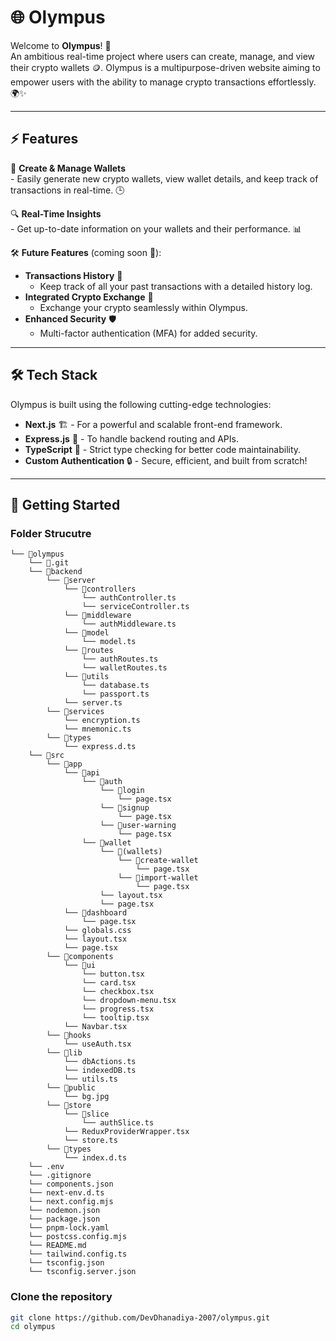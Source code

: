 # 🌐 Olympus

Welcome to **Olympus**! 🎉  
An ambitious real-time project where users can create, manage, and view their crypto wallets 🪙. Olympus is a multipurpose-driven website aiming to empower users with the ability to manage crypto transactions effortlessly. 🌍✨

---

## ⚡ Features

💼 **Create & Manage Wallets**  
    - Easily generate new crypto wallets, view wallet details, and keep track of transactions in real-time. 🕒

🔍 **Real-Time Insights**  
    - Get up-to-date information on your wallets and their performance. 📊

🛠️ **Future Features** (coming soon 🚀):
- **Transactions History** 📜  
    - Keep track of all your past transactions with a detailed history log.
- **Integrated Crypto Exchange** 💱  
    - Exchange your crypto seamlessly within Olympus.
- **Enhanced Security** 🛡️  
    - Multi-factor authentication (MFA) for added security.

---

## 🛠️ Tech Stack

Olympus is built using the following cutting-edge technologies:

- **Next.js** 🏗️ - For a powerful and scalable front-end framework.
- **Express.js** 🚀 - To handle backend routing and APIs.
- **TypeScript** 🔧 - Strict type checking for better code maintainability.
- **Custom Authentication** 🔒 - Secure, efficient, and built from scratch!

---

## 🚀 Getting Started

### Folder Strucutre

```
└── 📁olympus
    └── 📁.git
    └── 📁backend
        └── 📁server
            └── 📁controllers
                └── authController.ts
                └── serviceController.ts
            └── 📁middleware
                └── authMiddleware.ts
            └── 📁model
                └── model.ts
            └── 📁routes
                └── authRoutes.ts
                └── walletRoutes.ts
            └── 📁utils
                └── database.ts
                └── passport.ts
            └── server.ts
        └── 📁services
            └── encryption.ts
            └── mnemonic.ts
        └── 📁types
            └── express.d.ts
    └── 📁src
        └── 📁app
            └── 📁api
                └── 📁auth
                    └── 📁login
                        └── page.tsx
                    └── 📁signup
                        └── page.tsx
                    └── 📁user-warning
                        └── page.tsx
                └── 📁wallet
                    └── 📁(wallets)
                        └── 📁create-wallet
                            └── page.tsx
                        └── 📁import-wallet
                            └── page.tsx
                    └── layout.tsx
                    └── page.tsx
            └── 📁dashboard
                └── page.tsx
            └── globals.css
            └── layout.tsx
            └── page.tsx
        └── 📁components
            └── 📁ui
                └── button.tsx
                └── card.tsx
                └── checkbox.tsx
                └── dropdown-menu.tsx
                └── progress.tsx
                └── tooltip.tsx
            └── Navbar.tsx
        └── 📁hooks
            └── useAuth.tsx
        └── 📁lib
            └── dbActions.ts
            └── indexedDB.ts
            └── utils.ts
        └── 📁public
            └── bg.jpg
        └── 📁store
            └── 📁slice
                └── authSlice.ts
            └── ReduxProviderWrapper.tsx
            └── store.ts
        └── 📁types
            └── index.d.ts
    └── .env
    └── .gitignore
    └── components.json
    └── next-env.d.ts
    └── next.config.mjs
    └── nodemon.json
    └── package.json
    └── pnpm-lock.yaml
    └── postcss.config.mjs
    └── README.md
    └── tailwind.config.ts
    └── tsconfig.json
    └── tsconfig.server.json
```

### Clone the repository

```bash
git clone https://github.com/DevDhanadiya-2007/olympus.git
cd olympus
